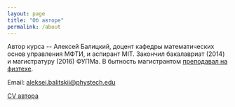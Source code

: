 ```yaml
---
layout: page
title: "Об авторе"
permalink: /about
---
```

Автор курса -- Алексей Балицкий, доцент кафедры математических основ управления МФТИ, и аспирант MIT.
Закончил бакалавриат (2014) и магистратуру (2016) ФУПМа. В бытность магистрантом [преподавал на физтехе](http://wikimipt.org/wiki/Балицкий_Алексей_Михайлович).

Email: <aleksei.balitskii@phystech.edu>

[CV автора]({{site.baseurl}}/files/cv.pdf)